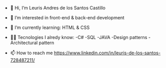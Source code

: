 - 👋 Hi, I’m Leuris Andres de los Santos Castillo

- 👀 I’m interested in front-end & back-end development

- 🌱 I’m currently learning: HTML & CSS

- 👨‍💻 Tecnologies I alredy know: 
     -C# 
     -SQL 
     -JAVA 
     -Design patterns
     -Architectural pattern 
  
- 📫 How to reach me https://www.linkedin.com/in/leuris-de-los-santos-728487211/

<!---
LeurisCastillo/LeurisCastillo is a ✨ special ✨ repository because its `README.md` (this file) appears on your GitHub profile.
You can click the Preview link to take a look at your changes.
--->
